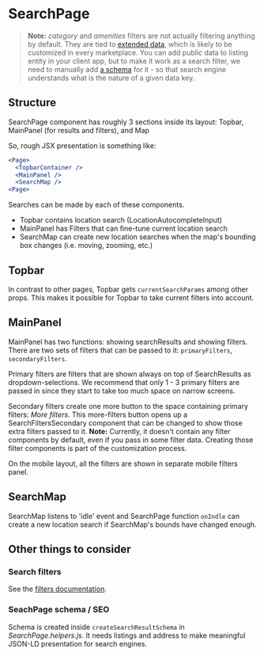 # SearchPage

> **Note:** _category_ and _amenities_ filters are not actually filtering anything by default. They
> are tied to [extended data](https://www.sharetribe.com/docs/references/extended-data/), which is
> likely to be customized in every marketplace. You can add public data to listing entity in your
> client app, but to make it work as a search filter, we need to manually add
> [a schema](https://www.sharetribe.com/docs/references/extended-data/#data-schema) for it - so that
> search engine understands what is the nature of a given data key.

## Structure

SearchPage component has roughly 3 sections inside its layout: Topbar, MainPanel (for results and
filters), and Map

So, rough JSX presentation is something like:

```jsx
<Page>
  <TopbarContainer />
  <MainPanel />
  <SearchMap />
<Page>
```

Searches can be made by each of these components.

- Topbar contains location search (LocationAutocompleteInput)
- MainPanel has Filters that can fine-tune current location search
- SearchMap can create new location searches when the map's bounding box changes (i.e. moving,
  zooming, etc.)

## Topbar

In contrast to other pages, Topbar gets `currentSearchParams` among other props. This makes it
possible for Topbar to take current filters into account.

## MainPanel

MainPanel has two functions: showing searchResults and showing filters. There are two sets of
filters that can be passed to it: `primaryFilters`, `secondaryFilters`.

Primary filters are filters that are shown always on top of SearchResults as dropdown-selections. We
recommend that only 1 - 3 primary filters are passed in since they start to take too much space on
narrow screens.

Secondary filters create one more button to the space containing primary filters: _More filters_.
This more-filters button opens up a SearchFiltersSecondary component that can be changed to show those
extra filters passed to it. **Note:** Currently, it doesn't contain any filter components by
default, even if you pass in some filter data. Creating those filter components is part of the
customization process.

On the mobile layout, all the filters are shown in separate mobile filters panel.

## SearchMap

SearchMap listens to 'idle' event and SearchPage function `onIndle` can create a new location search
if SearchMap's bounds have changed enough.

## Other things to consider

### Search filters

See the [filters documentation](../../../docs/search-filters.md).

### SeachPage schema / SEO

Schema is created inside `createSearchResultSchema` in _SearchPage.helpers.js_. It needs listings
and address to make meaningful JSON-LD presentation for search engines.

